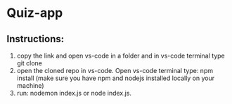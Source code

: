 # Quiz-app

## Instructions:
1. copy the link and open vs-code in a folder and in vs-code terminal type git clone <link>
2. open the cloned repo in vs-code. Open vs-code terminal type: npm install (make sure you have npm and nodejs installed locally on your machine)
3. run: nodemon index.js or node index.js.
